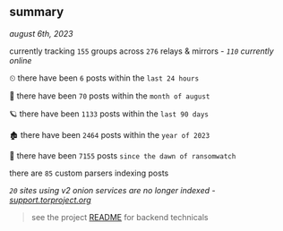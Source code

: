 
## summary
_august 6th, 2023_

currently tracking `155` groups across `276` relays & mirrors - _`110` currently online_

⏲ there have been `6` posts within the `last 24 hours`

🦈 there have been `70` posts within the `month of august`

🪐 there have been `1133` posts within the `last 90 days`

🏚 there have been `2464` posts within the `year of 2023`

🦕 there have been `7155` posts `since the dawn of ransomwatch`

there are `85` custom parsers indexing posts

_`20` sites using v2 onion services are no longer indexed - [support.torproject.org](https://support.torproject.org/onionservices/v2-deprecation/)_

> see the project [README](https://github.com/joshhighet/ransomwatch#ransomwatch--) for backend technicals
